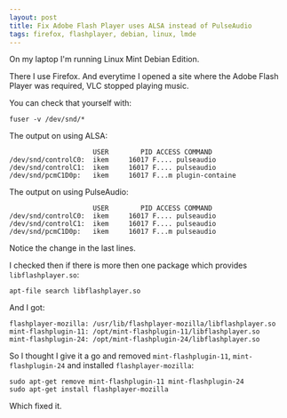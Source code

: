 ```yaml
---
layout: post
title: Fix Adobe Flash Player uses ALSA instead of PulseAudio
tags: firefox, flashplayer, debian, linux, lmde
---
```


On my laptop I'm running Linux Mint Debian Edition.

There I use Firefox. And everytime I opened a site where the Adobe Flash Player was required, VLC stopped playing music.

You can check that yourself with:

```
fuser -v /dev/snd/*
```

The output on using ALSA:

```
                     USER        PID ACCESS COMMAND
/dev/snd/controlC0:  ikem     16017 F.... pulseaudio
/dev/snd/controlC1:  ikem     16017 F.... pulseaudio
/dev/snd/pcmC1D0p:   ikem     16017 F...m plugin-containe
```

The output on using PulseAudio:

```
                     USER        PID ACCESS COMMAND
/dev/snd/controlC0:  ikem     16017 F.... pulseaudio
/dev/snd/controlC1:  ikem     16017 F.... pulseaudio
/dev/snd/pcmC1D0p:   ikem     16017 F...m pulseaudio
```

Notice the change in the last lines.

I checked then if there is more then one package which provides `libflashplayer.so`:

```
apt-file search libflashplayer.so
```

And I got:

```
flashplayer-mozilla: /usr/lib/flashplayer-mozilla/libflashplayer.so
mint-flashplugin-11: /opt/mint-flashplugin-11/libflashplayer.so
mint-flashplugin-24: /opt/mint-flashplugin-24/libflashplayer.so
```

So I thought I give it a go and removed `mint-flashplugin-11`, `mint-flashplugin-24` and installed `flashplayer-mozilla`:

```
sudo apt-get remove mint-flashplugin-11 mint-flashplugin-24
sudo apt-get install flashplayer-mozilla
```

Which fixed it.
